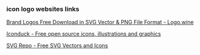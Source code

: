 ### icon logo websites links


[Brand Logos Free Download in SVG Vector &amp; PNG File Format - Logo.wine](https://www.logo.wine/ "Brand Logos Free Download in SVG Vector &amp; PNG File Format - Logo.wine")

[Iconduck - Free open source icons, illustrations and graphics](https://iconduck.com/ "Iconduck - Free open source icons, illustrations and graphics")

[SVG Repo - Free SVG Vectors and Icons](https://www.svgrepo.com/?utm_source=hackernewsletter&utm_medium=email&utm_term=design "SVG Repo - Free SVG Vectors and Icons")
 

```

```

